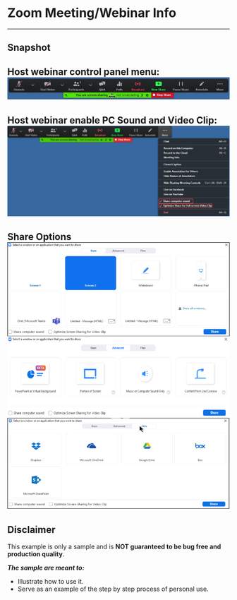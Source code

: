 # Zoom Meeting/Webinar Info

---
## Snapshot

Host webinar control panel menu: ![Webinar Host Control Panel Menu](ZoomWebinarHostControlPanelMenu.png)
---
Host webinar enable PC Sound and Video Clip: ![Webinar Enable PC Sound and Video Clip](ZoomWebinarShareMORE_Enable_Sound.VideoClip.png)
---
Share Options ![ShareOptions](ShareOPTIONS.png)
---



## Disclaimer
This example is only a sample and is **NOT guaranteed to be bug free and production quality**.

***The sample are meant to:***
- Illustrate how to use it.
- Serve as an example of the step by step process of personal use.

